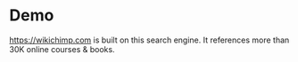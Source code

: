 # Demo
https://wikichimp.com is built on this search engine. It references more than 30K online courses & books.
